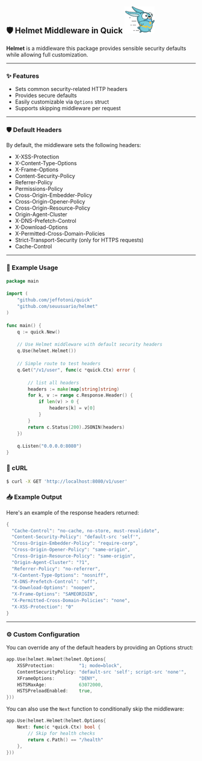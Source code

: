 ## 🛡️ Helmet Middleware in Quick ![Quick Logo](/quick.png)

**Helmet** is a middleware this package provides sensible security defaults while allowing full customization.

---

### ✨ Features

- Sets common security-related HTTP headers
- Provides secure defaults
- Easily customizable via `Options` struct
- Supports skipping middleware per request

---

### 🛡️ Default Headers

By default, the middleware sets the following headers:

- X-XSS-Protection
- X-Content-Type-Options
- X-Frame-Options
- Content-Security-Policy
- Referrer-Policy
- Permissions-Policy
- Cross-Origin-Embedder-Policy
- Cross-Origin-Opener-Policy
- Cross-Origin-Resource-Policy
- Origin-Agent-Cluster
- X-DNS-Prefetch-Control
- X-Download-Options
- X-Permitted-Cross-Domain-Policies
- Strict-Transport-Security (only for HTTPS requests)
- Cache-Control

---

### 🧩 Example Usage
```go
package main

import (
	"github.com/jeffotoni/quick"
	"github.com/seuusuario/helmet"
)

func main() {
	q := quick.New()

	// Use Helmet middleware with default security headers
	q.Use(helmet.Helmet())

	// Simple route to test headers
	q.Get("/v1/user", func(c *quick.Ctx) error {

		// list all headers
		headers := make(map[string]string)
		for k, v := range c.Response.Header() {
			if len(v) > 0 {
				headers[k] = v[0]
			}
		}
		return c.Status(200).JSONIN(headers)
	})

	q.Listen("0.0.0.0:8080")
}
```
### 📌 cURL
```bash
$ curl -X GET 'http://localhost:8080/v1/user'
```

### 📥 Example Output

Here's an example of the response headers returned:

```go
{
  "Cache-Control": "no-cache, no-store, must-revalidate",
  "Content-Security-Policy": "default-src 'self'",
  "Cross-Origin-Embedder-Policy": "require-corp",
  "Cross-Origin-Opener-Policy": "same-origin",
  "Cross-Origin-Resource-Policy": "same-origin",
  "Origin-Agent-Cluster": "?1",
  "Referrer-Policy": "no-referrer",
  "X-Content-Type-Options": "nosniff",
  "X-DNS-Prefetch-Control": "off",
  "X-Download-Options": "noopen",
  "X-Frame-Options": "SAMEORIGIN",
  "X-Permitted-Cross-Domain-Policies": "none",
  "X-XSS-Protection": "0"
}
```
---
### ⚙️ Custom Configuration

You can override any of the default headers by providing an Options struct:

```go
app.Use(helmet.Helmet(helmet.Options{
	XSSProtection:         "1; mode=block",
	ContentSecurityPolicy: "default-src 'self'; script-src 'none'",
	XFrameOptions:         "DENY",
	HSTSMaxAge:            63072000,
	HSTSPreloadEnabled:    true,
}))
```

You can also use the `Next` function to conditionally skip the middleware:

```go
app.Use(helmet.Helmet(helmet.Options{
	Next: func(c *quick.Ctx) bool {
		// Skip for health checks
		return c.Path() == "/health"
	},
}))
```
